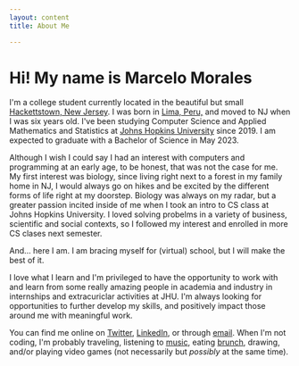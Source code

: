 ```yaml
---
layout: content
title: About Me

---
```

# Hi! My name is Marcelo Morales

I'm a college student currently located in the beautiful but small  <a href="https://www.google.com/maps/place/Hackettstown,+NJ+07840/@40.855332,-74.843694,14z/data=!3m1!4b1!4m5!3m4!1s0x89c3830a6cbf6f6b:0x6cfe40eae1601732!8m2!3d40.8539879!4d-74.8290555">Hackettstown, New Jersey</a>. I was born in <a href="https://www.google.com/maps/place/Lima,+Peru/@-12.0264987,-77.2679746,10z/data=!3m1!4b1!4m5!3m4!1s0x9105c5f619ee3ec7:0x14206cb9cc452e4a!8m2!3d-12.0463731!4d-77.042754">Lima, Peru,</a> and moved to NJ when I was six years old. I've been studying Computer Science and Applied Mathematics and Statistics at <a href="https://www.jhu.edu/">Johns Hopkins University</a> since 2019. I am expected to graduate with a Bachelor of Science in May 2023.

Although I wish I could say I had an interest with computers and programming at an early age, to be honest, that was not the case for me. My first interest was biology, since living right next to a forest in my family home in NJ, I would always go on hikes and be excited by the different forms of life right at my doorstep. Biology was always on my radar, but a greater passion incited inside of me when I took an intro to CS class at Johns Hopkins University. I loved solving probelms in a variety of business, scientific and social contexts, so I followed my interest and enrolled in more CS clases next semester.

And... here I am. I am bracing myself for (virtual) school, but I will make the best of it. 

I love what I learn and I'm privileged to have the opportunity to work with and learn from some really amazing people in academia and industry in internships and extracuriclar activities at JHU. I'm always looking for opportunities to further develop my skills, and positively impact those around me with meaningful work.

You can find me online on <a href="https://twitter.com/MarceloM2808">Twitter</a>, <a href="https://www.linkedin.com/in/marcelomoraless/">LinkedIn</a>, or through <a href="mailto:marcelomv11@gmail.com">email</a>. When I'm not coding, I'm probably traveling, listening to <a href="https://open.spotify.com/playlist/16sNt0KqiBgCd8malpLOCw?si=zh4Zb_sXQ8CVKo6r93we0Q">music</a>, eating <a href="https://www.seriouseats.com/2015/06/essential-peruvian-cuisine.html">brunch</a>, drawing, and/or playing video games (not necessarily but *possibly* at the same time).




